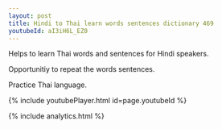 ```yaml
---
layout: post
title: Hindi to Thai learn words sentences dictionary 469 
youtubeId: aI3iH6L_EZ0
---
```

 
 
Helps to learn Thai words and sentences for Hindi speakers.

Opportunitiy to repeat the words sentences. 

Practice Thai language. 
 
{% include youtubePlayer.html id=page.youtubeId %}
 
 
{% include analytics.html %}